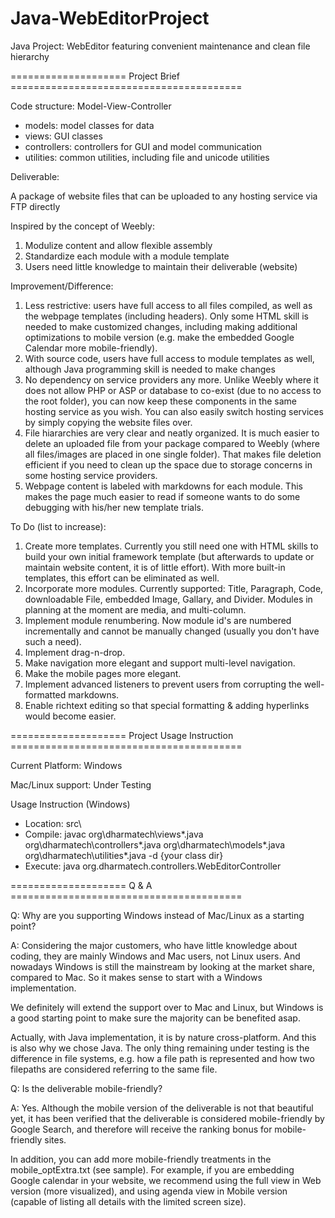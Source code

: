 # Java-WebEditorProject

Java Project: WebEditor featuring convenient maintenance and clean file hierarchy

==================== Project Brief ========================================

Code structure: Model-View-Controller
- models: model classes for data 
- views: GUI classes
- controllers: controllers for GUI and model communication
- utilities: common utilities, including file and unicode utilities

Deliverable:

A package of website files that can be uploaded to any hosting service via FTP directly

Inspired by the concept of Weebly: 

1. Modulize content and allow flexible assembly
2. Standardize each module with a module template
3. Users need little knowledge to maintain their deliverable (website)

Improvement/Difference:

1. Less restrictive: users have full access to all files compiled, as well as the webpage templates (including headers). Only some HTML skill is needed to make customized changes, including making additional optimizations to mobile version (e.g. make the embedded Google Calendar more mobile-friendly).
2. With source code, users have full access to module templates as well, although Java programming skill is needed to make changes
3. No dependency on service providers any more. Unlike Weebly where it does not allow PHP or ASP or database to co-exist (due to no access to the root folder), you can now keep these components in the same hosting service as you wish. You can also easily switch hosting services by simply copying the website files over.
4. File hiararchies are very clear and neatly organized. It is much easier to delete an uploaded file from your package compared to Weebly (where all files/images are placed in one single folder). That makes file deletion efficient if you need to clean up the space due to storage concerns in some hosting service providers.
5. Webpage content is labeled with markdowns for each module. This makes the page much easier to read if someone wants to do some debugging with his/her new template trials.

To Do (list to increase):

1. Create more templates. Currently you still need one with HTML skills to build your own initial framework template (but afterwards to update or maintain website content, it is of little effort). With more built-in templates, this effort can be eliminated as well.
2. Incorporate more modules. Currently supported: Title, Paragraph, Code, downloadable File, embedded Image, Gallary, and Divider. Modules in planning at the moment are media, and multi-column.
3. Implement module renumbering. Now module id's are numbered incrementally and cannot be manually changed (usually you don't have such a need).
4. Implement drag-n-drop.
5. Make navigation more elegant and support multi-level navigation.
6. Make the mobile pages more elegant.
7. Implement advanced listeners to prevent users from corrupting the well-formatted markdowns.
8. Enable richtext editing so that special formatting & adding hyperlinks would become easier.

==================== Project Usage Instruction ========================================

Current Platform: Windows

Mac/Linux support: Under Testing

Usage Instruction (Windows)
- Location: src\
- Compile: javac org\dharmatech\views\*.java org\dharmatech\controllers\*.java org\dharmatech\models\*.java org\dharmatech\utilities\*.java -d {your class dir}
- Execute: java org.dharmatech.controllers.WebEditorController


==================== Q & A ========================================

Q: Why are you supporting Windows instead of Mac/Linux as a starting point?

A: Considering the major customers, who have little knowledge about coding, they are mainly Windows and Mac users, not Linux users. And nowadays Windows is still the mainstream by looking at the market share, compared to Mac. So it makes sense to start with a Windows implementation.

We definitely will extend the support over to Mac and Linux, but Windows is a good starting point to make sure the majority can be benefited asap.

Actually, with Java implementation, it is by nature cross-platform. And this is also why we chose Java. The only thing remaining under testing is the difference in file systems, e.g. how a file path is represented and how two filepaths are considered referring to the same file.

Q: Is the deliverable mobile-friendly?

A: Yes. Although the mobile version of the deliverable is not that beautiful yet, it has been verified that the deliverable is considered mobile-friendly by Google Search, and therefore will receive the ranking bonus for mobile-friendly sites.

In addition, you can add more mobile-friendly treatments in the mobile_optExtra.txt (see sample). For example, if you are embedding Google calendar in your website, we recommend using the full view in Web version (more visualized), and using agenda view in Mobile version (capable of listing all details with the limited screen size).
